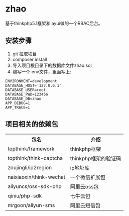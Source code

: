 # zhao
基于thinkphp5.1框架和layui做的一个RBAC后台。

## 安装步骤
1. git 拉取项目
2. composer install
3. 导入项目根目录下的数据库文件zhao.sql
4. 编写一个.env文件，里面写上:
```
ENVIRONMENT=development
DATABASE_HOST='127.0.0.1'
DATABASE_USER=root
DATABASE_PWD=123456
DATABASE_DB=zhao
APP_DEBUG=1
APP_TRACE=1
```

## 项目相关的依赖包
<table>
    <tr>
        <th>包名</th>
        <th>介绍</th>
    </tr>
    <tr>
        <td>topthink/framework</td>
        <td>thinkphp框架</td>
    </tr>
    <tr>
        <td>topthink/think-captcha</td>
        <td>thinkphp框架的验证码</td>
    </tr>
    <tr>
        <td>zoujingli/ip2region</td>
        <td>ip地址库</td>
    </tr>
    <tr>
        <td>naixiaoxin/think-wechat</td>
        <td>一个微信扩展包</td>
    </tr>
    <tr>
        <td>aliyuncs/oss-sdk-php</td>
        <td>阿里云oss包</td>
    </tr>
    <tr>
        <td>qiniu/php-sdk</td>
        <td>七牛云包</td>
    </tr>
    <tr>
        <td>mrgoon/aliyun-sms</td>
        <td>阿里云短信包</td>
    </tr>
</table>
